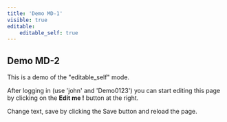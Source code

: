 ```yaml
---
title: 'Demo MD-1'
visible: true
editable:
    editable_self: true
---
```


## Demo MD-2

This is a demo of the "editable_self" mode.

After logging in (use 'john' and 'Demo0123') you can start editing this page by clicking on the <b>Edit me !</b> button at the right.

Change text, save by clicking the Save button and reload the page.
